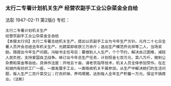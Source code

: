 ### 太行二专署计划机关生产  经营农副手工业公杂菜金全自给
法彰
1947-02-11
第2版()
专栏：

    太行二专署计划机关生产
    经营农副手工业公杂菜金全自给
    【本报太行讯】太行二专署总结机关生产，提出以农副手工业为今年生产方针。元月二十七日全署人员开会总结去年机关生产。光蔬菜即收获三万余斤；选出生产模范乔兆祥等二人，当场奖励。随提出今年生产问题。冯秘书主任号召：要做到人人生产，个个节约，解决自己困难，减轻人民负担，支持爱国自卫战争。继订出今年总生产任务，计划现金七百万元，菜八万斤，做到公杂费和菜金等自给。具体作法是：开地五十亩，请老农指导技术，机关人员全体参加劳作。在左权城内有纺织工厂一座，一面发展手工业，一面吸收机关干属参加，从生产中解决她们的生活问题，每人生产二百斤菜交公；打衣织袜、养鸡喂猪，达到每人全年生产积蓄一万元，保证不搞商业。（法彰）
